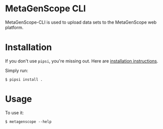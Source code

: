 # MetaGenScope CLI

MetaGenScope-CLI is used to upload data sets to the MetaGenScope web platform.


# Installation

If you don't use `pipsi`, you're missing out.
Here are [installation instructions](https://github.com/mitsuhiko/pipsi#readme).

Simply run:

    $ pipsi install .


# Usage

To use it:

    $ metagenscope --help

